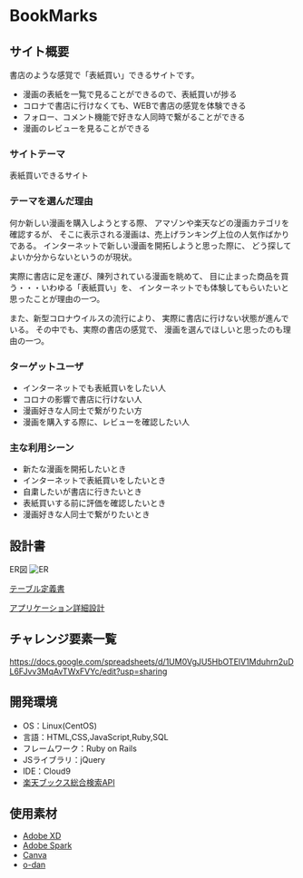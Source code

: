 # BookMarks

## サイト概要
書店のような感覚で「表紙買い」できるサイトです。

- 漫画の表紙を一覧で見ることができるので、表紙買いが捗る
- コロナで書店に行けなくても、WEBで書店の感覚を体験できる
- フォロー、コメント機能で好きな人同時で繋がることができる
- 漫画のレビューを見ることができる

### サイトテーマ
表紙買いできるサイト

### テーマを選んだ理由
何か新しい漫画を購入しようとする際、
アマゾンや楽天などの漫画カテゴリを確認するが、
そこに表示される漫画は、売上げランキング上位の人気作ばかりである。
インターネットで新しい漫画を開拓しようと思った際に、
どう探してよいか分からないというのが現状。

実際に書店に足を運び、陳列されている漫画を眺めて、
目に止まった商品を買う・・・いわゆる「表紙買い」を、
インターネットでも体験してもらいたいと思ったことが理由の一つ。

また、新型コロナウイルスの流行により、
実際に書店に行けない状態が進んでいる。
その中でも、実際の書店の感覚で、
漫画を選んでほしいと思ったのも理由の一つ。

### ターゲットユーザ
- インターネットでも表紙買いをしたい人
- コロナの影響で書店に行けない人
- 漫画好きな人同士で繋がりたい方
- 漫画を購入する際に、レビューを確認したい人

### 主な利用シーン
- 新たな漫画を開拓したいとき
- インターネットで表紙買いをしたいとき
- 自粛したいが書店に行きたいとき
- 表紙買いする前に評価を確認したいとき
- 漫画好きな人同士で繋がりたいとき

## 設計書
ER図
![ER](https://user-images.githubusercontent.com/83628316/131244452-2068c80f-e27f-435d-8e8a-4ed39640f499.jpg)

[テーブル定義書](https://drive.google.com/file/d/1sBXaajitwdSyAf7eLtXdoQqGRA3nndCc/view?usp=sharing)

[アプリケーション詳細設計](https://drive.google.com/file/d/1MqvGTELWrHOM01Cm26Ob-kuItxCAriNm/view?usp=sharing)

## チャレンジ要素一覧
<https://docs.google.com/spreadsheets/d/1UM0VgJU5HbOTElV1Mduhrn2uDL6FJvv3MqAvTWxFVYc/edit?usp=sharing>

## 開発環境
- OS：Linux(CentOS)
- 言語：HTML,CSS,JavaScript,Ruby,SQL
- フレームワーク：Ruby on Rails
- JSライブラリ：jQuery
- IDE：Cloud9
- [楽天ブックス総合検索API](https://webservice.rakuten.co.jp/)

## 使用素材
- [Adobe XD](https://www.adobe.com/jp/products/xd.html)
- [Adobe Spark](https://spark.adobe.com/ja-JP/sp)
- [Canva](https://www.canva.com/ja_jp/)
- [o-dan](https://o-dan.net/ja/)

